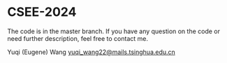 # CSEE-2024
The code is in the master branch. If you have any question on the code or need further description, feel free to contact me.

Yuqi (Eugene) Wang
yuqi_wang22@mails.tsinghua.edu.cn

